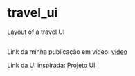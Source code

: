 # travel_ui

Layout of a travel UI

##

Link da minha publicação em vídeo: [vídeo](https://www.linkedin.com/posts/gustavo-neri-542a82150_github-ui-android-activity-6804506504163536897-Nzkb)

Link da UI inspirada: [Projeto UI](https://dribbble.com/shots/6510521-Travel-App-for-booking-unique-experience)
